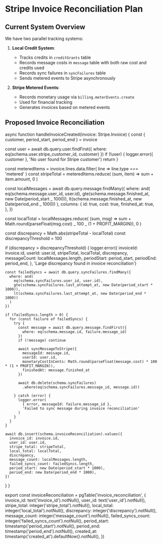 # Stripe Invoice Reconciliation Plan

## Current System Overview

We have two parallel tracking systems:

1. **Local Credit System**:

   - Tracks credits in `creditGrants` table
   - Records message costs in `message` table with both raw cost and credits used
   - Records sync failures in `syncFailures` table
   - Sends metered events to Stripe asynchronously

2. **Stripe Metered Events**:
   - Records monetary usage via `billing.meterEvents.create`
   - Used for financial tracking
   - Generates invoices based on metered events

## Proposed Invoice Reconciliation

async function handleInvoiceCreated(invoice: Stripe.Invoice) {
const { customer, period_start, period_end } = invoice

const user = await db.query.user.findFirst({
where: eq(schema.user.stripe_customer_id, customer)
})
if (!user) {
logger.error({ customer }, 'No user found for Stripe customer')
return
}

const meteredItems = invoice.lines.data.filter(
line => line.type === 'metered'
)
const stripeTotal = meteredItems.reduce(
(sum, item) => sum + item.amount,
0
)

const localMessages = await db.query.message.findMany({
where: and(
eq(schema.message.user_id, user.id),
gte(schema.message.finished_at, new Date(period_start _ 1000)),
lt(schema.message.finished_at, new Date(period_end _ 1000))
),
columns: {
id: true,
cost: true,
finished_at: true,
},
})

const localTotal = localMessages.reduce(
(sum, msg) => sum + Math.round(parseFloat(msg.cost) _ 100 _ (1 + PROFIT_MARGIN)),
0
)

const discrepancy = Math.abs(stripeTotal - localTotal)
const discrepancyThreshold = 100

if (discrepancy > discrepancyThreshold) {
logger.error({
invoiceId: invoice.id,
userId: user.id,
stripeTotal,
localTotal,
discrepancy,
messageCount: localMessages.length,
periodStart: period_start,
periodEnd: period_end,
}, 'Large discrepancy found in invoice reconciliation')

    const failedSyncs = await db.query.syncFailures.findMany({
      where: and(
        eq(schema.syncFailures.user_id, user.id),
        gte(schema.syncFailures.last_attempt_at, new Date(period_start * 1000)),
        lt(schema.syncFailures.last_attempt_at, new Date(period_end * 1000))
      )
    })

    if (failedSyncs.length > 0) {
      for (const failure of failedSyncs) {
        try {
          const message = await db.query.message.findFirst({
            where: eq(schema.message.id, failure.message_id)
          })
          if (!message) continue

          await syncMessageToStripe({
            messageId: message.id,
            userId: user.id,
            monetaryCostInCents: Math.round(parseFloat(message.cost) * 100 * (1 + PROFIT_MARGIN)),
            finishedAt: message.finished_at
          })

          await db.delete(schema.syncFailures)
            .where(eq(schema.syncFailures.message_id, message.id))

        } catch (error) {
          logger.error(
            { error, messageId: failure.message_id },
            'Failed to sync message during invoice reconciliation'
          )
        }
      }
    }

    await db.insert(schema.invoiceReconciliation).values({
      invoice_id: invoice.id,
      user_id: user.id,
      stripe_total: stripeTotal,
      local_total: localTotal,
      discrepancy,
      message_count: localMessages.length,
      failed_syncs_count: failedSyncs.length,
      period_start: new Date(period_start * 1000),
      period_end: new Date(period_end * 1000),
    })

}
}

export const invoiceReconciliation = pgTable('invoice_reconciliation', {
invoice_id: text('invoice_id').notNull(),
user_id: text('user_id').notNull(),
stripe_total: integer('stripe_total').notNull(),
local_total: integer('local_total').notNull(),
discrepancy: integer('discrepancy').notNull(),
message_count: integer('message_count').notNull(),
failed_syncs_count: integer('failed_syncs_count').notNull(),
period_start: timestamp('period_start').notNull(),
period_end: timestamp('period_end').notNull(),
created_at: timestamp('created_at').defaultNow().notNull(),
})
